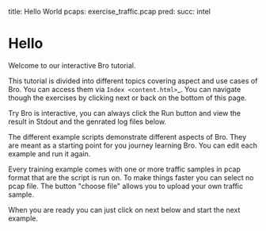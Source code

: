 title: Hello World
pcaps: exercise_traffic.pcap
pred:
succ: intel

Hello
=====

Welcome to our interactive Bro tutorial.

This tutorial is divided into different topics covering aspect and use cases of Bro. You can access them
via `Index <content.html>`_. You can navigate though the exercises by clicking next or back  on the bottom of this page.

Try Bro is interactive, you can always click the Run button and view the result in Stdout and the genrated log files below.

The different example scripts demonstrate different aspects of Bro. They are meant as a starting point for you
journey learning Bro. You can edit each example and run it again.

Every training example comes with one or more traffic samples in pcap format that are the script is run on. 
To make things faster you can select no pcap file. The button "choose file" allows you to upload your own
traffic sample.

When you are ready you can just click on next below and start the next example.
